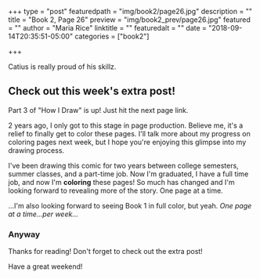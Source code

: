 +++
type = "post"
featuredpath = "img/book2/page26.jpg"
description = ""
title = "Book 2, Page 26"
preview = "img/book2_prev/page26.jpg"
featured = ""
author = "Maria Rice"
linktitle = ""
featuredalt = ""
date = "2018-09-14T20:35:51-05:00"
categories = ["book2"]

+++

Catius is really proud of his skillz.

## Check out this week's extra post! 

Part 3 of "How I Draw" is up! Just hit the next page link.

2 years ago, I only got to this stage in page production. 
Believe me, it's a relief to finally get to color these 
pages. I'll talk more about my progress on coloring pages 
next week, but I hope you're enjoying this glimpse into my 
drawing process. 

I've been drawing this comic for two years between 
college semesters, summer classes, and a part-time job. Now 
I'm graduated, I have a full time job, and now I'm **coloring**
these pages! So much has changed and I'm looking forward to 
revealing more of the story. One page at a time.

...I'm also looking forward to seeing Book 1 in full color, 
but yeah. _One page at a time...per week..._

### Anyway

Thanks for reading! Don't forget to check out the extra post!

Have a great weekend!


